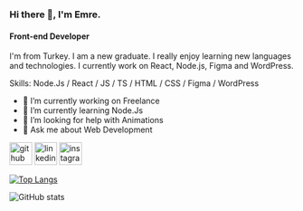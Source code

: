 ### Hi there 👋, I'm Emre.
#### Front-end Developer
I'm from Turkey. I am a new graduate. I really enjoy learning new languages and technologies. I currently work on React, Node.js, Figma and WordPress.

Skills: Node.Js  / React / JS / TS / HTML / CSS / Figma / WordPress

- 🔭 I’m currently working on Freelance 
- 🌱 I’m currently learning Node.Js 
- 🤔 I’m looking for help with Animations 
- 💬 Ask me about Web Development 


[<img src='https://cdn.jsdelivr.net/npm/simple-icons@3.0.1/icons/github.svg' alt='github' height='40'>](https://github.com/yunusemreaydinn)  [<img src='https://cdn.jsdelivr.net/npm/simple-icons@3.0.1/icons/linkedin.svg' alt='linkedin' height='40'>](https://www.linkedin.com/in/yunusemreaydin0/)  [<img src='https://cdn.jsdelivr.net/npm/simple-icons@3.0.1/icons/instagram.svg' alt='instagram' height='40'>](https://www.instagram.com/emrxaydin/)  

[![Top Langs](https://github-readme-stats.vercel.app/api/top-langs/?username=yunusemreaydinn)](https://github.com/anuraghazra/github-readme-stats)

![GitHub stats](https://github-readme-stats.vercel.app/api?username=yunusemreaydinn&show_icons=true)  

